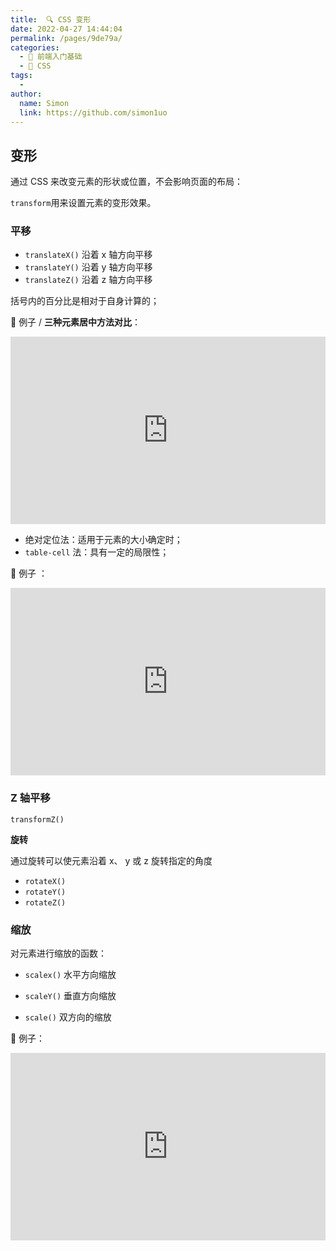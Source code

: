 ```yaml
---
title:  🔍 CSS 变形
date: 2022-04-27 14:44:04
permalink: /pages/9de79a/
categories:
  - 🚶 前端入门基础
  - 🎨 CSS
tags:
  - 
author: 
  name: Simon
  link: https://github.com/simon1uo
---
```

## 变形

通过 CSS 来改变元素的形状或位置，不会影响页面的布局：

`transform`用来设置元素的变形效果。



### **平移**

- `translateX()` 沿着 x 轴方向平移
- `translateY()` 沿着 y 轴方向平移
- `translateZ()` 沿着 z 轴方向平移

括号内的百分比是相对于自身计算的；



🌰 例子 / **三种元素居中方法对比**：

<iframe height="300" style="width: 100%;" scrolling="no" title="transform-example-1 center" src="https://codepen.io/simon1uo/embed/QWMyqrY?default-tab=css%2Cresult&editable=true&theme-id=light" frameborder="no" loading="lazy" allowtransparency="true" allowfullscreen="true">
  See the Pen <a href="https://codepen.io/simon1uo/pen/QWMyqrY">
  transform-example-1 center</a> by simon1uo (<a href="https://codepen.io/simon1uo">@simon1uo</a>)
  on <a href="https://codepen.io">CodePen</a>.
</iframe>

+ 绝对定位法：适用于元素的大小确定时；
+ `table-cell` 法：具有一定的局限性；



🌰 例子 ：

<iframe height="300" style="width: 100%;" scrolling="no" title="transform-example-2" src="https://codepen.io/simon1uo/embed/qBXbPMR?default-tab=css%2Cresult&editable=true&theme-id=light" frameborder="no" loading="lazy" allowtransparency="true" allowfullscreen="true">
  See the Pen <a href="https://codepen.io/simon1uo/pen/qBXbPMR">
  transform-example-2</a> by simon1uo (<a href="https://codepen.io/simon1uo">@simon1uo</a>)
  on <a href="https://codepen.io">CodePen</a>.
</iframe>



### **Z 轴平移**

`transformZ()`



**旋转**

通过旋转可以使元素沿着 x、 y 或 z 旋转指定的角度

- `rotateX()`
- `rotateY()` 
- `rotateZ()`



### **缩放**

对元素进行缩放的函数：

- `scalex()` 水平方向缩放

- `scaleY()` 垂直方向缩放

- `scale()` 双方向的缩放

🌰 例子：

<iframe height="300" style="width: 100%;" scrolling="no" title="transform-example-4 scale" src="https://codepen.io/simon1uo/embed/abydLQm?default-tab=css%2Cresult&editable=true&theme-id=light" frameborder="no" loading="lazy" allowtransparency="true" allowfullscreen="true">
  See the Pen <a href="https://codepen.io/simon1uo/pen/abydLQm">
  transform-example-4 scale</a> by simon1uo (<a href="https://codepen.io/simon1uo">@simon1uo</a>)
  on <a href="https://codepen.io">CodePen</a>.
</iframe>